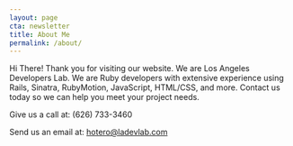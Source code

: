 ```yaml
---
layout: page
cta: newsletter
title: About Me
permalink: /about/
---
```


Hi There! Thank you for visiting our website. We are Los Angeles Developers Lab. We are Ruby developers with extensive experience using Rails, Sinatra, RubyMotion, JavaScript, HTML/CSS, and more. Contact us today so we can help you meet your project needs.

Give us a call at: (626) 733-3460
                                              
Send us an email at: [hotero@ladevlab.com](mailto:hotero@ladevlab.com)
      
        

